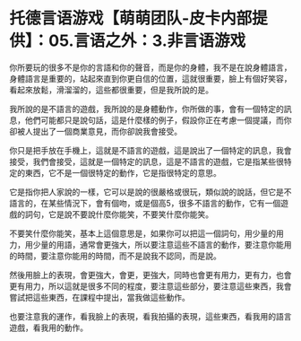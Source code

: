 # 托德言语游戏【萌萌团队-皮卡内部提供】：05.言语之外：3.非言语游戏

你所要玩的很多不是你的言語和你的聲音，而是你的身體，我不是在說身體語言，身體語言是重要的，站起來直到你更自信的位置，這就很重要，臉上有個好笑容，看起來放鬆，滑溜溜的，這些都很重要，但是我所說的是。

我所說的是不語言的遊戲，我所說的是身體動作，你所做的事，會有一個特定的訊息，他們可能都只是說句話，這是什麼樣的例子，假設你正在考慮一個提議，而你卻被人提出了一個商業意見，而你卻說我會接受。

你只是把手放在手機上，這就是不語言的遊戲，這是說出了一個特定的訊息，我會接受，我們會接受，這就是一個特定的訊息，這是不語言的遊戲，它是指某些很特定的東西，它不是一個很特定的動作，它是指很特定的意思。

它是指你把人家說的一樣，它可以是說的很嚴格或很玩，類似說的說話，但它是不語言的，在某些情況下，會有個吻，或是個高5，很多不語言的動作，它有一個遊戲的詞句，它是說不要說什麼你能笑，不要笑什麼你能笑。

不要笑什麼你能笑，基本上這個意思是，如果你可以把這一個詞句，用少量的用力，用少量的用語，通常會更強大，所以要注意這些不語言的動作，要注意你能用的時間，要注意你能用的時間，而不是說我不認同，而是說。

然後用臉上的表現，會更強大，會更，更強大，同時也會更有用力，更有力，也會更有用力，所以這就是很多不同的程度，要注意這些部分，要注意這些東西，我會嘗試把這些東西，在課程中提出，當我做這些動作。

也要注意我的運作，看我臉上的表現，看我拍攝的表現，這些東西，看我用的語言遊戲，看我用的動作。